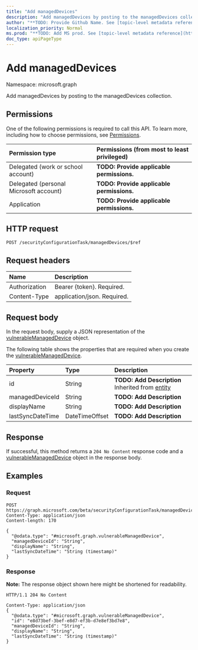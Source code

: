 ```yaml
---
title: "Add managedDevices"
description: "Add managedDevices by posting to the managedDevices collection."
author: "**TODO: Provide Github Name. See [topic-level metadata reference](https://msgo.azurewebsites.net/add/document/guidelines/metadata.html#topic-level-metadata)**"
localization_priority: Normal
ms.prod: "**TODO: Add MS prod. See [topic-level metadata reference](https://msgo.azurewebsites.net/add/document/guidelines/metadata.html#topic-level-metadata)**"
doc_type: apiPageType
---
```


# Add managedDevices
Namespace: microsoft.graph

Add managedDevices by posting to the managedDevices collection.

## Permissions
One of the following permissions is required to call this API. To learn more, including how to choose permissions, see [Permissions](/graph/permissions-reference).

|Permission type|Permissions (from most to least privileged)|
|:---|:---|
|Delegated (work or school account)|**TODO: Provide applicable permissions.**|
|Delegated (personal Microsoft account)|**TODO: Provide applicable permissions.**|
|Application|**TODO: Provide applicable permissions.**|

## HTTP request

<!-- {
  "blockType": "ignored"
}
-->
``` http
POST /securityConfigurationTask/managedDevices/$ref
```

## Request headers
|Name|Description|
|:---|:---|
|Authorization|Bearer {token}. Required.|
|Content-Type|application/json. Required.|

## Request body
In the request body, supply a JSON representation of the [vulnerableManagedDevice](../resources/intune-vulnerablemanageddevice.md) object.

The following table shows the properties that are required when you create the [vulnerableManagedDevice](../resources/intune-vulnerablemanageddevice.md).

|Property|Type|Description|
|:---|:---|:---|
|id|String|**TODO: Add Description** Inherited from [entity](../resources/entity.md)|
|managedDeviceId|String|**TODO: Add Description**|
|displayName|String|**TODO: Add Description**|
|lastSyncDateTime|DateTimeOffset|**TODO: Add Description**|



## Response

If successful, this method returns a `204 No Content` response code and a [vulnerableManagedDevice](../resources/intune-vulnerablemanageddevice.md) object in the response body.

## Examples

### Request
<!-- {
  "blockType": "request",
  "name": "create_vulnerablemanageddevice_from_"
}
-->
``` http
POST https://graph.microsoft.com/beta/securityConfigurationTask/managedDevices/$ref
Content-Type: application/json
Content-length: 170

{
  "@odata.type": "#microsoft.graph.vulnerableManagedDevice",
  "managedDeviceId": "String",
  "displayName": "String",
  "lastSyncDateTime": "String (timestamp)"
}
```


### Response
**Note:** The response object shown here might be shortened for readability.
<!-- {
  "blockType": "response",
  "truncated": true,
  "@odata.type": "microsoft.graph.vulnerableManagedDevice"
}
-->
``` http
HTTP/1.1 204 No Content

Content-Type: application/json
{
  "@odata.type": "#microsoft.graph.vulnerableManagedDevice",
  "id": "e8d73bef-3bef-e8d7-ef3b-d7e8ef3bd7e8",
  "managedDeviceId": "String",
  "displayName": "String",
  "lastSyncDateTime": "String (timestamp)"
}
```

